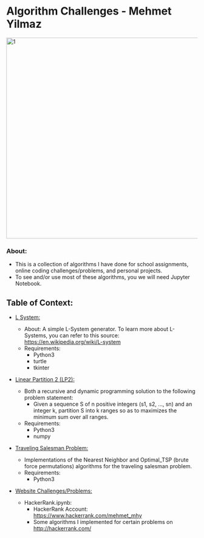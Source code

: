 # Algorithm Challenges - Mehmet Yilmaz

<img width="530" alt="1" src="https://user-images.githubusercontent.com/15916367/91668314-1d5a3a80-eac9-11ea-8ba3-39ee086649ba.png">

### About:
- This is a collection of algorithms I have done for school assignments, online coding challenges/problems, and personal projects.
- To see and/or use most of these algorithms, you we will need Jupyter Notebook.

## Table of Context:
- <ins>L System:</ins>
  - About: A simple L-System generator. To learn more about L-Systems, you can refer to this source: https://en.wikipedia.org/wiki/L-system
  - Requirements:
    - Python3
    - turtle
    - tkinter
  
- <ins>Linear Partition 2 (LP2):</ins>
  - Both a recursive and dynamic programming solution to the following problem statement:  
    * Given a sequence S of n positive integers (s1, s2, …, sn) and an integer k, partition S into k ranges so as to maximizes the minimum sum over all ranges.
  - Requirements:
    - Python3
    - numpy
- <ins>Traveling Salesman Problem:</ins>
  - Implementations of the Nearest Neighbor and Optimal_TSP (brute force permutations) algorithms for the traveling salesman problem.
  - Requirements:
    - Python3
- <ins>Website Challenges/Problems:</ins>
  - HackerRank.ipynb:
    - HackerRank Account: https://www.hackerrank.com/mehmet_mhy
    - Some algorithms I implemented for certain problems on http://hackerrank.com/

